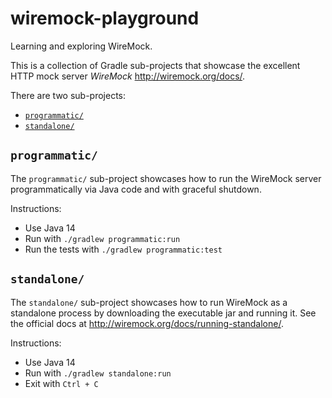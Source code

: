 # wiremock-playground 

Learning and exploring WireMock.

This is a collection of Gradle sub-projects that showcase the excellent HTTP mock server _WireMock_ 
<http://wiremock.org/docs/>.

There are two sub-projects:

* [`programmatic/`](#programmatic)
* [`standalone/`](#standalone)

## `programmatic/`

The `programmatic/` sub-project showcases how to run the WireMock server programmatically via Java code and with 
graceful shutdown.

Instructions:

* Use Java 14
* Run with `./gradlew programmatic:run`
* Run the tests with `./gradlew programmatic:test`

## `standalone/`

The `standalone/` sub-project showcases how to run WireMock as a standalone process by downloading the
executable jar and running it. See the official docs at <http://wiremock.org/docs/running-standalone/>.

Instructions:

* Use Java 14
* Run with `./gradlew standalone:run`
* Exit with `Ctrl + C`
